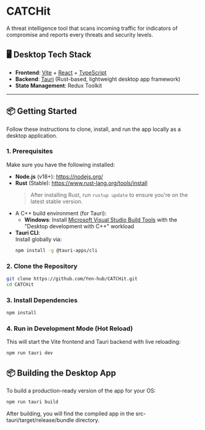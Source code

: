 # CATCHit

A threat intelligence tool that scans incoming traffic for indicators of compromise and reports every threats and security levels.

## 🖥️ Desktop Tech Stack

- **Frontend**: [Vite](https://vitejs.dev/) + [React](https://reactjs.org/) + [TypeScript](https://www.typescriptlang.org/)
- **Backend**: [Tauri](https://tauri.app/) (Rust-based, lightweight desktop app framework)
- **State Management**: Redux Toolkit

---

## 📦 Getting Started

Follow these instructions to clone, install, and run the app locally as a desktop application.

### 1. Prerequisites

Make sure you have the following installed:

- **Node.js** (v18+): https://nodejs.org/
- **Rust** (Stable): https://www.rust-lang.org/tools/install
  > After installing Rust, run `rustup update` to ensure you're on the latest stable version.
- A C++ build environment (for Tauri):
  - **Windows**: Install [Microsoft Visual Studio Build Tools](https://visualstudio.microsoft.com/downloads/) with the "Desktop development with C++" workload
- **Tauri CLI**:  
  Install globally via:
  ```bash
  npm install -g @tauri-apps/cli
  ```

### 2. Clone the Repository

```bash
git clone https://github.com/Yen-hub/CATCHit.git
cd CATCHit
```

### 3. Install Dependencies

```bash
npm install
```

### 4. Run in Development Mode (Hot Reload)

This will start the Vite frontend and Tauri backend with live reloading:

```bash
npm run tauri dev
```

## 📦 Building the Desktop App

To build a production-ready version of the app for your OS:

```bash
npm run tauri build
```

After building, you will find the compiled app in the src-tauri/target/release/bundle directory.
